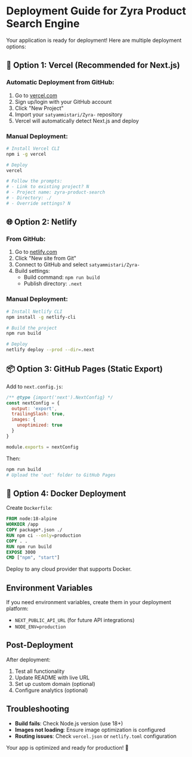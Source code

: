 # Deployment Guide for Zyra Product Search Engine

Your application is ready for deployment! Here are multiple deployment options:

## 🚀 Option 1: Vercel (Recommended for Next.js)

### Automatic Deployment from GitHub:
1. Go to [vercel.com](https://vercel.com)
2. Sign up/login with your GitHub account
3. Click "New Project"
4. Import your `satyammistari/Zyra-` repository
5. Vercel will automatically detect Next.js and deploy

### Manual Deployment:
```bash
# Install Vercel CLI
npm i -g vercel

# Deploy
vercel

# Follow the prompts:
# - Link to existing project? N
# - Project name: zyra-product-search
# - Directory: ./
# - Override settings? N
```

## 🌐 Option 2: Netlify

### From GitHub:
1. Go to [netlify.com](https://netlify.com)
2. Click "New site from Git"
3. Connect to GitHub and select `satyammistari/Zyra-`
4. Build settings:
   - Build command: `npm run build`
   - Publish directory: `.next`

### Manual Deployment:
```bash
# Install Netlify CLI
npm install -g netlify-cli

# Build the project
npm run build

# Deploy
netlify deploy --prod --dir=.next
```

## 📦 Option 3: GitHub Pages (Static Export)

Add to `next.config.js`:
```javascript
/** @type {import('next').NextConfig} */
const nextConfig = {
  output: 'export',
  trailingSlash: true,
  images: {
    unoptimized: true
  }
}

module.exports = nextConfig
```

Then:
```bash
npm run build
# Upload the 'out' folder to GitHub Pages
```

## 🐳 Option 4: Docker Deployment

Create `Dockerfile`:
```dockerfile
FROM node:18-alpine
WORKDIR /app
COPY package*.json ./
RUN npm ci --only=production
COPY . .
RUN npm run build
EXPOSE 3000
CMD ["npm", "start"]
```

Deploy to any cloud provider that supports Docker.

## Environment Variables

If you need environment variables, create them in your deployment platform:
- `NEXT_PUBLIC_API_URL` (for future API integrations)
- `NODE_ENV=production`

## Post-Deployment

After deployment:
1. Test all functionality
2. Update README with live URL
3. Set up custom domain (optional)
4. Configure analytics (optional)

## Troubleshooting

- **Build fails**: Check Node.js version (use 18+)
- **Images not loading**: Ensure image optimization is configured
- **Routing issues**: Check `vercel.json` or `netlify.toml` configuration

Your app is optimized and ready for production! 🎉
